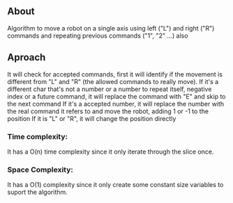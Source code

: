 ## About
Algorithm to move a robot on a single axis using left ("L") and right ("R") commands and repeating previous commands ("1", "2" ...) also

## Aproach
It will check for accepted commands, first it will identify if the movement is different from "L" and "R" (the allowed commands to really move).
If it's a different char that's not a number or a number to repeat itself, negative index or a future command, it will replace the command with "E" and skip to the next command
If it's a accepted number, it will replace the number with the real command it refers to and move the robot, adding 1 or -1 to the position
If it is "L" or "R", it will change the position directly

### Time complexity:
It has a O(n) time complexity since it only iterate through the slice once.

### Space Complexity:
It has a O(1) complexity since it only create some constant size variables to suport the algorithm.
